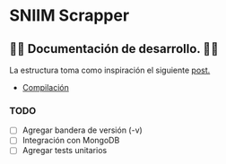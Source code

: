 # SNIIM Scrapper

## 👩‍🏭 Documentación de desarrollo. 👨‍🏭


La estructura toma como inspiración el siguiente [post.](https://medium.com/geekculture/how-to-structure-your-project-in-golang-the-backend-developers-guide-31be05c6fdd9)

- [Compilación](./Compilation.md)

### TODO
- [ ] Agregar bandera de versión (-v)
- [ ] Integración con MongoDB
- [ ] Agregar tests unitarios